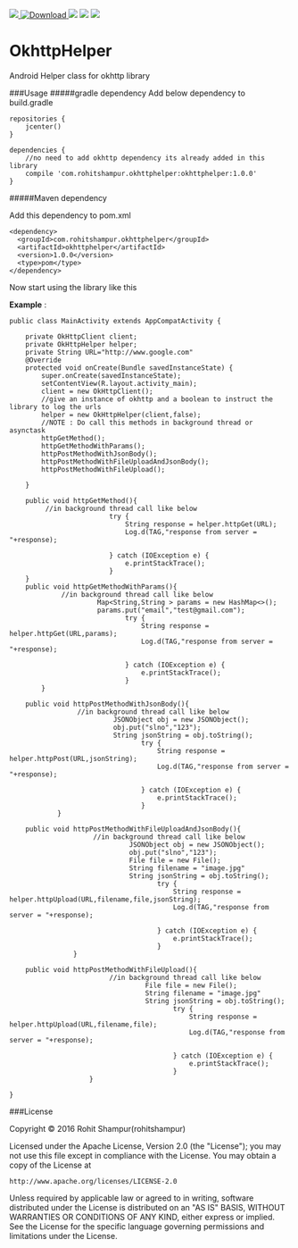 <a href="https://opensource.org/licenses/Apache-2.0" target="_blank"><img src="https://img.shields.io/badge/License-Apache_v2.0-blue.svg?style=flat"/></a>[ ![Download](https://api.bintray.com/packages/rohitshampur/maven/OkhttpHelper/images/download.svg) ](https://bintray.com/rohitshampur/maven/OkhttpHelper/_latestVersion)<a href="http://developer.android.com/index.html" target="_blank"><img src="https://img.shields.io/badge/platform-android-green.svg"/></a> <a href="https://android-arsenal.com/api?level=14" target="_blank"> <a href="https://android-arsenal.com/api?level=14" target="_blank"><img src="https://img.shields.io/badge/API-15%2B-green.svg?style=flat"/></a>
<a href='https://bintray.com/rohitshampur/maven/OkhttpHelper/view?source=watch' alt='Get automatic notifications about new "OkhttpHelper" versions'><img src='https://www.bintray.com/docs/images/bintray_badge_color.png'></a>
# OkhttpHelper
Android Helper class for okhttp library

###Usage
#####gradle dependency
Add below dependency to build.gradle

```
repositories {
    jcenter()
}

dependencies {
    //no need to add okhttp dependency its already added in this library
    compile 'com.rohitshampur.okhttphelper:okhttphelper:1.0.0'
}
```

#####Maven dependency

Add this dependency to pom.xml
```
<dependency>
  <groupId>com.rohitshampur.okhttphelper</groupId>
  <artifactId>okhttphelper</artifactId>
  <version>1.0.0</version>
  <type>pom</type>
</dependency>
```

Now start using the library like this

**Example** :
```
public class MainActivity extends AppCompatActivity {
    
    private OkHttpClient client;
    private OkHttpHelper helper;
    private String URL="http://www.google.com"
    @Override
    protected void onCreate(Bundle savedInstanceState) {
        super.onCreate(savedInstanceState);
        setContentView(R.layout.activity_main);
        client = new OkHttpClient();
        //give an instance of okhttp and a boolean to instruct the library to log the urls
        helper = new OkHttpHelper(client,false);
        //NOTE : Do call this methods in background thread or asynctask
        httpGetMethod();
        httpGetMethodWithParams();
        httpPostMethodWithJsonBody();
        httpPostMethodWithFileUploadAndJsonBody();
        httpPostMethodWithFileUpload();
       
    }
    
    public void httpGetMethod(){
         //in background thread call like below
                         try {
                             String response = helper.httpGet(URL);
                             Log.d(TAG,"response from server = "+response);
                 
                         } catch (IOException e) {
                             e.printStackTrace();
                         }
    }
    public void httpGetMethodWithParams(){
             //in background thread call like below
                      Map<String,String > params = new HashMap<>();
                      params.put("email","test@gmail.com");
                             try {
                                 String response = helper.httpGet(URL,params);
                                 Log.d(TAG,"response from server = "+response);
                     
                             } catch (IOException e) {
                                 e.printStackTrace();
                             }
        }
        
    public void httpPostMethodWithJsonBody(){
                 //in background thread call like below
                          JSONObject obj = new JSONObject();
                          obj.put("slno","123");
                          String jsonString = obj.toString();
                                 try {
                                     String response = helper.httpPost(URL,jsonString);
                                     Log.d(TAG,"response from server = "+response);
                         
                                 } catch (IOException e) {
                                     e.printStackTrace();
                                 }
            }
            
    public void httpPostMethodWithFileUploadAndJsonBody(){
                     //in background thread call like below
                              JSONObject obj = new JSONObject();
                              obj.put("slno","123");
                              File file = new File();
                              String filename = "image.jpg"
                              String jsonString = obj.toString();
                                     try {
                                         String response = helper.httpUpload(URL,filename,file,jsonString);
                                         Log.d(TAG,"response from server = "+response);
                             
                                     } catch (IOException e) {
                                         e.printStackTrace();
                                     }
                }
    
    public void httpPostMethodWithFileUpload(){
                         //in background thread call like below
                                  File file = new File();
                                  String filename = "image.jpg"
                                  String jsonString = obj.toString();
                                         try {
                                             String response = helper.httpUpload(URL,filename,file);
                                             Log.d(TAG,"response from server = "+response);
                                 
                                         } catch (IOException e) {
                                             e.printStackTrace();
                                         }
                    }
        
}

```



###License

Copyright &copy; 2016 Rohit Shampur(rohitshampur)

Licensed under the Apache License, Version 2.0 (the "License");
you may not use this file except in compliance with the License.
You may obtain a copy of the License at

    http://www.apache.org/licenses/LICENSE-2.0

Unless required by applicable law or agreed to in writing, software
distributed under the License is distributed on an "AS IS" BASIS,
WITHOUT WARRANTIES OR CONDITIONS OF ANY KIND, either express or implied.
See the License for the specific language governing permissions and
limitations under the License.



